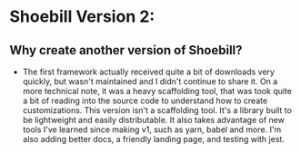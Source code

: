 # Shoebill Version 2:

## Why create another version of Shoebill? 
* The first framework actually received quite a bit of downloads very quickly, but wasn't maintained and I didn't continue to share it. On a more technical note, it was a heavy scaffolding tool, that was took quite a bit of reading into the source code to understand how to create customizations. This version isn't a scaffolding tool. It's a library built to be lightweight and easily distributable. It also takes advantage of new tools I've learned since making v1, such as yarn, babel and more. I'm also adding better docs, a friendly landing page, and testing with jest.